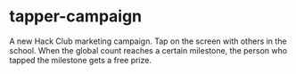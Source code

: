 # tapper-campaign

A new Hack Club marketing campaign. Tap on the screen with others in the school. When the global count reaches a certain milestone, the person who tapped the milestone gets a free prize.
